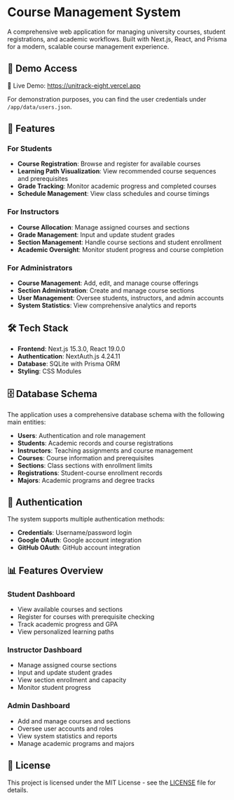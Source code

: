 # Course Management System

A comprehensive web application for managing university courses, student registrations, and academic workflows. Built with Next.js, React, and Prisma for a modern, scalable course management experience.

## 🔑 Demo Access
🔗 Live Demo: https://unitrack-eight.vercel.app

For demonstration purposes, you can find the user credentials under `/app/data/users.json`.

## 🚀 Features

### For Students
- **Course Registration**: Browse and register for available courses
- **Learning Path Visualization**: View recommended course sequences and prerequisites
- **Grade Tracking**: Monitor academic progress and completed courses
- **Schedule Management**: View class schedules and course timings

### For Instructors
- **Course Allocation**: Manage assigned courses and sections
- **Grade Management**: Input and update student grades
- **Section Management**: Handle course sections and student enrollment
- **Academic Oversight**: Monitor student progress and course completion

### For Administrators
- **Course Management**: Add, edit, and manage course offerings
- **Section Administration**: Create and manage course sections
- **User Management**: Oversee students, instructors, and admin accounts
- **System Statistics**: View comprehensive analytics and reports

## 🛠️ Tech Stack

- **Frontend**: Next.js 15.3.0, React 19.0.0
- **Authentication**: NextAuth.js 4.24.11
- **Database**: SQLite with Prisma ORM
- **Styling**: CSS Modules

## 🗄️ Database Schema

The application uses a comprehensive database schema with the following main entities:

- **Users**: Authentication and role management
- **Students**: Academic records and course registrations
- **Instructors**: Teaching assignments and course management
- **Courses**: Course information and prerequisites
- **Sections**: Class sections with enrollment limits
- **Registrations**: Student-course enrollment records
- **Majors**: Academic programs and degree tracks

## 🔐 Authentication

The system supports multiple authentication methods:
- **Credentials**: Username/password login
- **Google OAuth**: Google account integration
- **GitHub OAuth**: GitHub account integration

## 📊 Features Overview

### Student Dashboard
- View available courses and sections
- Register for courses with prerequisite checking
- Track academic progress and GPA
- View personalized learning paths

### Instructor Dashboard
- Manage assigned course sections
- Input and update student grades
- View section enrollment and capacity
- Monitor student progress

### Admin Dashboard
- Add and manage courses and sections
- Oversee user accounts and roles
- View system statistics and reports
- Manage academic programs and majors

## 📝 License

This project is licensed under the MIT License - see the [LICENSE](LICENSE) file for details.

